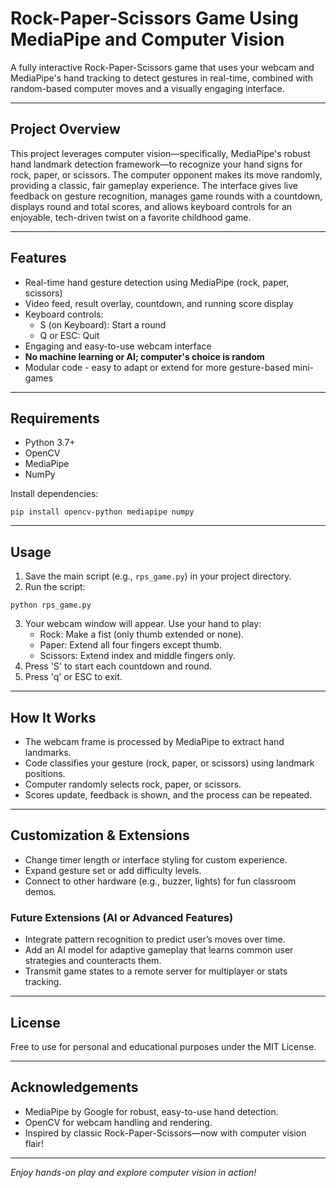 # Rock-Paper-Scissors Game Using MediaPipe and Computer Vision

A fully interactive Rock-Paper-Scissors game that uses your webcam and MediaPipe's hand tracking to detect gestures in real-time, combined with random-based computer moves and a visually engaging interface.

---

## Project Overview

This project leverages computer vision—specifically, MediaPipe's robust hand landmark detection framework—to recognize your hand signs for rock, paper, or scissors. The computer opponent makes its move randomly, providing a classic, fair gameplay experience. The interface gives live feedback on gesture recognition, manages game rounds with a countdown, displays round and total scores, and allows keyboard controls for an enjoyable, tech-driven twist on a favorite childhood game.

---

## Features

- Real-time hand gesture detection using MediaPipe (rock, paper, scissors)
- Video feed, result overlay, countdown, and running score display
- Keyboard controls:
  - S (on Keyboard): Start a round
  - Q or ESC: Quit
- Engaging and easy-to-use webcam interface
- **No machine learning or AI; computer's choice is random**
- Modular code - easy to adapt or extend for more gesture-based mini-games

---

## Requirements

- Python 3.7+
- OpenCV
- MediaPipe
- NumPy

Install dependencies:
```
pip install opencv-python mediapipe numpy

```
---

## Usage

1. Save the main script (e.g., `rps_game.py`) in your project directory.
2. Run the script:
```
python rps_game.py
```
3. Your webcam window will appear. Use your hand to play:
   - Rock: Make a fist (only thumb extended or none).
   - Paper: Extend all four fingers except thumb.
   - Scissors: Extend index and middle fingers only.
4. Press 'S' to start each countdown and round.
5. Press 'q' or ESC to exit.

---

## How It Works

- The webcam frame is processed by MediaPipe to extract hand landmarks.
- Code classifies your gesture (rock, paper, or scissors) using landmark positions.
- Computer randomly selects rock, paper, or scissors.
- Scores update, feedback is shown, and the process can be repeated.

---

## Customization & Extensions

- Change timer length or interface styling for custom experience.
- Expand gesture set or add difficulty levels.
- Connect to other hardware (e.g., buzzer, lights) for fun classroom demos.

### Future Extensions (AI or Advanced Features)

- Integrate pattern recognition to predict user’s moves over time.
- Add an AI model for adaptive gameplay that learns common user strategies and counteracts them.
- Transmit game states to a remote server for multiplayer or stats tracking.

---

## License

Free to use for personal and educational purposes under the MIT License.

---

## Acknowledgements

- MediaPipe by Google for robust, easy-to-use hand detection.
- OpenCV for webcam handling and rendering.
- Inspired by classic Rock-Paper-Scissors—now with computer vision flair!

---

_Enjoy hands-on play and explore computer vision in action!_

